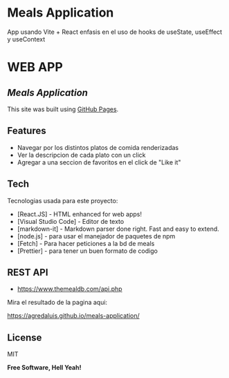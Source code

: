 # Meals Application


App usando Vite + React enfasis en el uso de hooks de useState, useEffect y useContext


# WEB APP
## _Meals Application_


This site was built using [GitHub Pages](https://pages.github.com/).

## Features

- Navegar por los distintos platos de comida renderizadas
- Ver la descripcion de cada plato con un click
- Agregar a una seccion de favoritos en el click de "Like it"

## Tech

Tecnologias usada para este proyecto:

- [React.JS] - HTML enhanced for web apps!
- [Visual Studio Code] - Editor de texto
- [markdown-it] - Markdown parser done right. Fast and easy to extend.
- [node.js] - para usar el manejador de paquetes de npm
- [Fetch] - Para hacer peticiones a la bd de meals
- [Prettier] - para tener un buen formato de codigo


## REST API
- https://www.themealdb.com/api.php


Mira el resultado de la pagina aqui:

https://agredaluis.github.io/meals-application/

## License

MIT

**Free Software, Hell Yeah!**

